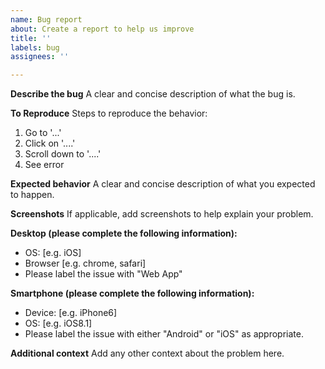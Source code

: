 ```yaml
---
name: Bug report
about: Create a report to help us improve
title: ''
labels: bug
assignees: ''

---
```


**Describe the bug**
A clear and concise description of what the bug is.

**To Reproduce**
Steps to reproduce the behavior:
1. Go to '...'
2. Click on '....'
3. Scroll down to '....'
4. See error

**Expected behavior**
A clear and concise description of what you expected to happen.

**Screenshots**
If applicable, add screenshots to help explain your problem.

**Desktop (please complete the following information):**
 - OS: [e.g. iOS]
 - Browser [e.g. chrome, safari]
 - Please label the issue with "Web App"

**Smartphone (please complete the following information):**
 - Device: [e.g. iPhone6]
 - OS: [e.g. iOS8.1]
 - Please label the issue with either "Android" or "iOS" as appropriate.

**Additional context**
Add any other context about the problem here.
